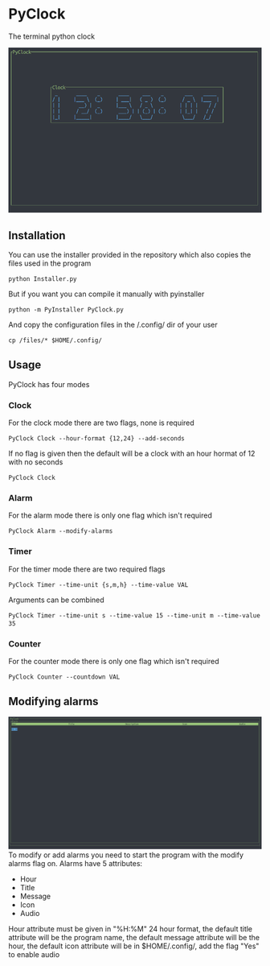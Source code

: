 # PyClock
The terminal python clock

![1](images/1.png)

## Installation
You can use the installer provided
in the repository which also copies
the files used in the program
```
python Installer.py
```
But if you want you can compile it manually
with pyinstaller
```
python -m PyInstaller PyClock.py
```
And copy the configuration files in the
/.config/ dir of your user
```
cp /files/* $HOME/.config/
```

## Usage
PyClock has four modes

### Clock
For the clock mode there are two flags, none is required
```
PyClock Clock --hour-format {12,24} --add-seconds
```
If no flag is given then the default will be a clock
with an hour hormat of 12 with no seconds
```
PyClock Clock
```

### Alarm
For the alarm mode there is only one flag which isn't required
```
PyClock Alarm --modify-alarms
```

### Timer
For the timer mode there are two required flags
```
PyClock Timer --time-unit {s,m,h} --time-value VAL
```
Arguments can be combined
```
PyClock Timer --time-unit s --time-value 15 --time-unit m --time-value 35
```

### Counter
For the counter mode there is only one flag which isn't required
```
PyClock Counter --countdown VAL
```

## Modifying alarms
![2](images/2.png)
To modify or add alarms you need to start the program with the
modify alarms flag on. Alarms have 5 attributes:

* Hour
* Title
* Message
* Icon
* Audio

Hour attribute must be given in "%H:%M" 24 hour format, the default title attribute
will be the program name, the default message attribute will be the hour, the default
icon attribute will be in $HOME/.config/, add the flag "Yes" to enable audio
